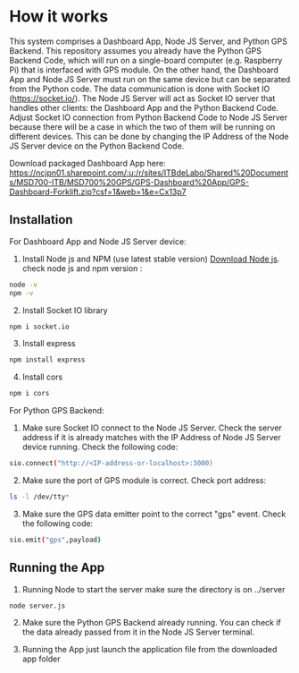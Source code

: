 # How it works

This system comprises a Dashboard App, Node JS Server, and Python GPS Backend.
This repository assumes you already have the Python GPS Backend Code, which will run on a single-board computer (e.g. Raspberry Pi) that is interfaced with GPS module.
On the other hand, the Dashboard App and Node JS Server must run on the same device but can be separated from the Python code. The data communication is done with Socket IO (https://socket.io/).
The Node JS Server will act as Socket IO server that handles other clients: the Dashboard App and the Python Backend Code. Adjust Socket IO connection from Python Backend Code to Node JS Server because there will be a case in which the two of them will be running on different devices. This can be done by changing the IP Address of the Node JS Server device on the Python Backend Code.

Download packaged Dashboard App here: https://ncjpn01.sharepoint.com/:u:/r/sites/ITBdeLabo/Shared%20Documents/MSD700-ITB/MSD700%20GPS/GPS-Dashboard%20App/GPS-Dashboard-Forklift.zip?csf=1&web=1&e=Cx13p7

## Installation

For Dashboard App and Node JS Server device:

1. Install Node js and NPM (use latest stable version)
   [Download Node js](https://nodejs.org/en/).
   check node js and npm version :

```bash
node -v
npm -v
```

2. Install Socket IO library

```bash
npm i socket.io
```

3. Install express

```bash
npm install express
```

4. Install cors

```bash
npm i cors
```

For Python GPS Backend:

1. Make sure Socket IO connect to the Node JS Server. Check the server address if it is already matches with the IP Address of Node JS Server device running.
   Check the following code:

```bash
sio.connect("http://<IP-address-or-localhost>:3000)
```

2. Make sure the port of GPS module is correct.
   Check port address:

```bash
ls -l /dev/tty*
```

3. Make sure the GPS data emitter point to the correct "gps" event.
   Check the following code:

```bash
sio.emit("gps",payload)
```

## Running the App

1. Running Node to start the server
   make sure the directory is on ../server

```bash
node server.js
```

2. Make sure the Python GPS Backend already running. You can check if the data already passed from it in the Node JS Server terminal.

3. Running the App
   just launch the application file from the downloaded app folder
